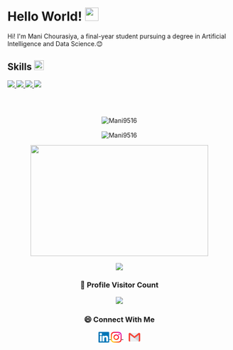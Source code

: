 <h1> Hello World! <img src="https://raw.githubusercontent.com/MartinHeinz/MartinHeinz/master/wave.gif" width="30px" height="30px"> </h1>
<p align='center'></p>

<div size='20px'> Hi! I'm Mani Chourasiya, a final-year student pursuing a degree in Artificial Intelligence and Data Science.😊
</div>

<h2> Skills <img src="https://media2.giphy.com/media/QssGEmpkyEOhBCb7e1/giphy.gif?cid=ecf05e47a0n3gi1bfqntqmob8g9aid1oyj2wr3ds3mg700bl&rid=giphy.gif" width="22px" height="22px"> </h2>

<!-- Skill icons here -->
<a href="https://github.com/Mani9516?tab=repositories&q=&type=&language=python&sort="> <img width="32px" src="https://raw.githubusercontent.com/rahulbanerjee26/githubAboutMeGenerator/main/icons/python.svg"> </a>
<a href="https://github.com/Mani9516?tab=repositories&q=&type=&language=javascript&sort="> <img width="32px" src="https://raw.githubusercontent.com/rahulbanerjee26/githubAboutMeGenerator/main/icons/javascript.svg"> </a>
<a href="https://github.com/Mani9516?tab=repositories&q=&type=&language=html&sort="> <img width="32px" src="https://raw.githubusercontent.com/rahulbanerjee26/githubAboutMeGenerator/main/icons/html.svg"> </a>
<a href="https://github.com/Mani9516?tab=repositories&q=&type=&language=css&sort="> <img width="32px" src="https://raw.githubusercontent.com/rahulbanerjee26/githubAboutMeGenerator/main/icons/css.svg"> </a>

<br><br>

<!-- GitHub Stats -->
<p align="center">
  <img align="center" src="https://github-readme-stats.vercel.app/api?username=Mani9516&show_icons=true&locale=en&theme=radical" alt="Mani9516" />
</p>

<!-- GitHub Streak Stats -->
<p align="center">
  <img align="center" src="https://github-readme-streak-stats.herokuapp.com/?user=Mani9516&theme=radical" alt="Mani9516" />
</p>

<!-- Language Stats -->
<p align="center">
  <img align="center" src="https://github-readme-stats.vercel.app/api/top-langs/?username=Mani9516&theme=radical&hide_border=true&include_all_commits=true&count_private=true&layout=compact" height="250" width="400" />
</p>

<!-- Profile Summary -->
<p align="center">
  <img align="center" src="https://github-profile-summary-cards.vercel.app/api/cards/profile-details?username=Mani9516&theme=radical" />
</p>



<!-- Profile Visitor Counter -->
<div align=center>
  <h3><b>📍 Profile Visitor Count</b></h3>
</div>
    
<!-- retro visitor counter -->  
<p align="center" >   
  <img src="https://profile-counter.glitch.me/disha1202/count.svg" />  
</p>
   
  
  

<!-- Social Links -->
<div align="center">
  <h3><b>😄 Connect With Me</b></h3>
  <a href="https://www.linkedin.com/in/mani-chourasiya-119433238/" target="_blank">
     <img align="center" alt="Disha Talreja | Linkedin" width="24px" src="https://github.com/SatYu26/SatYu26/blob/master/Assets/Linkedin.svg" />
  <a href="https://www.instagram.com/your-instagram-handle/" target="_blank">
    <img align="center" alt="Mani Chourasiya | Instagram" width="24px" src="https://github.com/SatYu26/SatYu26/blob/master/Assets/Instagram.svg" />
  </a> &nbsp;&nbsp;
  <a href="mailto:your-email@example.com">
    <img align="center" alt="Mani Chourasiya | Gmail" width="26px" src="https://github.com/SatYu26/SatYu26/blob/master/Assets/Gmail.svg" />
  </a>
</div>
